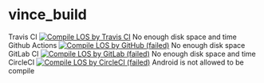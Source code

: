 # vince_build
Travis CI [![Compile LOS by Travis CI](https://app.travis-ci.com/gamecss/vince_build.svg?branch=main)](https://app.travis-ci.com/github/gamecss/vince_build) No enough disk space and time  
Github Actions [![Compile LOS by GitHub (failed)](https://github.com/gamecss/vince_build/actions/workflows/main.yaml/badge.svg)](https://github.com/gamecss/vince_build/actions) No enough disk space  
GitLab CI [![Compile LOS by GitLab (failed)](https://gitlab.com/gamecss/vince-lineage_build/badges/main/pipeline.svg)](https://gitlab.com/gamecss/vince-lineage_build/-/commits/main) No enough disk space and time  
CircleCI [![Compile LOS by CircleCI (failed)](https://circleci.com/gh/gamecss/vince_build/tree/main.svg?style=svg)](https://circleci.com/gh/gamecss/vince_build/tree/main) Android is not allowed to be compile
